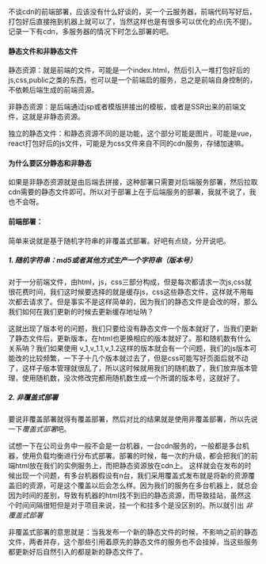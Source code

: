 不谈cdn的前端部署，应该没有什么好谈的，买一个云服务器，前端代码写好后，打包好后直接拖到机器上就可以了，当然这样也是有很多可以优化的点(先不提)。记录一下有cdn，多服务器的情况下时怎么部署的吧。

#### 静态文件和非静态文件

静态资源：就是前端的文件，可能是一个index.html，然后引入一堆打包好后的js,css,public之类的东西，也可以是一个前端启的服务，总之是前端自身控制的，不依赖后端生成的前端资源。

非静态资源：是后端通过jsp或者模版拼接出的模板，或者是SSR出来的前端文件，这就是非静态资源。

独立的静态文件：和静态资源不同的是功能，这个部分可能是图片，可能是vue，react打包好后的js文件，可能是为css文件来自不同的cdn服务，存储加速嘛。

#### 为什么要区分静态和非静态

如果是非静态资源就是由后端去拼接，这种部署只需要对后端服务部署，然后拉取cdn需要的静态文件即可。所以对于部署上在于后端服务的部署，我就不说了，我也不会呀。


#### 前端部署：
简单来说就是基于随机字符串的非覆盖式部署。好吧有点绕，分开说吧。

##### 1. 随机字符串：md5或者其他方式生产一个字符串（版本号）

对于一分前端文件，由html，js，css三部分构成，但是每次都请求一次js,css就很花费时间，我们这时候要选择的就是缓存js，css这些静态文件，这样就不用每次都去请求了。但是事实不是这样简单的，因为我们的静态文件是会改的呀，那么我们如何在我们更新的时候去更新缓存地址呐？

这就出现了版本号的问题，我们只要给没有静态文件一个版本就好了，当我们更新了静态文件后，更新版本，在html也更换相应的版本就好了。那和随机数有什么关系呐？我们如果使用     v_1,v_1.1,v_1.2这样的版本就会有一个问题，我们的js版本可能改的比较频繁，一下子十几个版本就过去了，但是css可能写好页面后就不动了，这样子版本管理就很乱了，所以这时候就用我们的随机数了，我们放弃版本管理，使用随机数，没次修改完都用随机数生成一个所谓的版本号，这就好了。

##### 2. 非覆盖式部署
要说非覆盖部署就得有覆盖部署，然后对比的结果就是使用非覆盖部署，所以先说一下*覆盖式部署*吧。

试想一下在公司业务中一般不会是一台机器，一台cdn服务的，一般都是多台机器，使用负载均衡进行分布式部署。部署的时候，每一次的升级，都会把我们的前端html放在我们的实例服务上，而把静态资源放在cdn上。
这样就会在发布的时候出现一个问题，有多台机器假设有n台，我们采用覆盖式发布就是将新的资源覆盖旧的资源，可是这个覆盖以后会怎么样。因为我们的服务在多台机器上，就总会因为时间的差别，导致有机器的html找不到旧的静态资源，而导致挂站，虽然这个时间间隔很短但是对于项目来说，挂一个和挂多个是没区别的。所以就引出 *非覆盖式部署*

非覆盖式部署的意思就是：当我发布一个新的静态文件的时候，不影响之前的静态文件，两者并存，这个那些引用着原先的静态文件的服务也不会挂掉，当这些服务都更新好后自然引入的都是新的静态文件了。